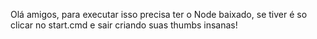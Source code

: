 Olá amigos, para executar isso precisa ter o Node baixado, se tiver é so clicar no start.cmd e sair criando suas thumbs insanas!

